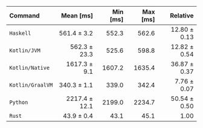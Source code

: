 | Command | Mean [ms] | Min [ms] | Max [ms] | Relative |
|:---|---:|---:|---:|---:|
| `Haskell` | 561.4 ± 3.2 | 552.3 | 562.6 | 12.80 ± 0.13 |
| `Kotlin/JVM` | 562.3 ± 23.3 | 525.6 | 598.8 | 12.82 ± 0.54 |
| `Kotlin/Native` | 1617.3 ± 9.1 | 1607.2 | 1635.4 | 36.87 ± 0.37 |
| `Kotlin/GraalVM` | 340.3 ± 1.1 | 339.0 | 342.4 | 7.76 ± 0.07 |
| `Python` | 2217.4 ± 12.1 | 2199.0 | 2234.7 | 50.54 ± 0.50 |
| `Rust` | 43.9 ± 0.4 | 43.1 | 45.1 | 1.00 |
